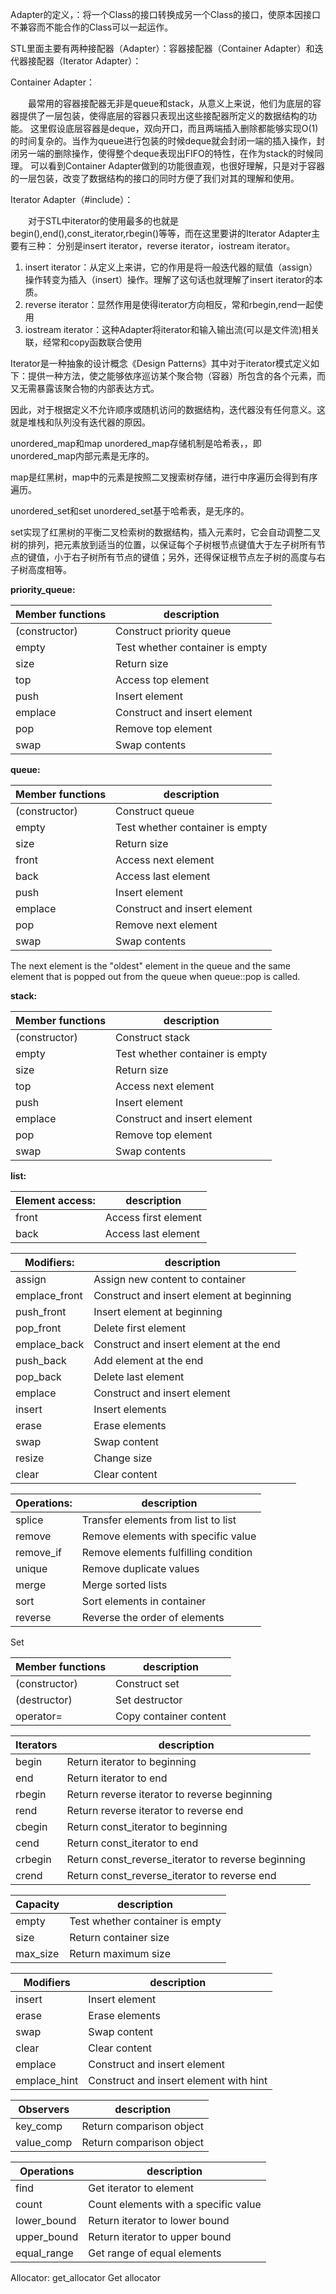 Adapter的定义，：将一个Class的接口转换成另一个Class的接口，使原本因接口不兼容而不能合作的Class可以一起运作。

STL里面主要有两种接配器（Adapter）：容器接配器（Container Adapter）和迭代器接配器（Iterator Adapter）：

Container Adapter：

　　最常用的容器接配器无非是queue和stack，从意义上来说，他们为底层的容器提供了一层包装，使得底层的容器只表现出这些接配器所定义的数据结构的功能。
这里假设底层容器是deque，双向开口，而且两端插入删除都能够实现O(1)的时间复杂的。当作为queue进行包装的时候deque就会封闭一端的插入操作，封闭另一端的删除操作，使得整个deque表现出FIFO的特性，在作为stack的时候同理。
可以看到Container Adapter做到的功能很直观，也很好理解，只是对于容器的一层包装，改变了数据结构的接口的同时方便了我们对其的理解和使用。

Iterator Adapter（#include<iterator>）：

　　对于STL中iterator的使用最多的也就是begin(),end(),const_iterator,rbegin()等等，而在这里要讲的Iterator Adapter主要有三种：
分别是insert iterator，reverse iterator，iostream iterator。

1. insert iterator：从定义上来讲，它的作用是将一般迭代器的赋值（assign）操作转变为插入（insert）操作。理解了这句话也就理解了insert iterator的本质。
2. reverse iterator：显然作用是使得iterator方向相反，常和rbegin,rend一起使用
3. iostream iterator：这种Adapter将iterator和输入输出流(可以是文件流)相关联，经常和copy函数联合使用

Iterator是一种抽象的设计概念《Design Patterns》其中对于iterator模式定义如下：提供一种方法，使之能够依序巡访某个聚合物（容器）所包含的各个元素，而又无需暴露该聚合物的内部表达方式。

因此，对于根据定义不允许顺序或随机访问的数据结构，迭代器没有任何意义。这就是堆栈和队列没有迭代器的原因。


unordered_map和map
unordered_map存储机制是哈希表，，即unordered_map内部元素是无序的。

map是红黑树，map中的元素是按照二叉搜索树存储，进行中序遍历会得到有序遍历。

unordered_set和set
unordered_set基于哈希表，是无序的。

set实现了红黑树的平衡二叉检索树的数据结构，插入元素时，它会自动调整二叉树的排列，把元素放到适当的位置，以保证每个子树根节点键值大于左子树所有节点的键值，小于右子树所有节点的键值；另外，还得保证根节点左子树的高度与右子树高度相等。


**priority_queue:**

| Member functions | description                     |
| ---------------- | ------------------------------- |
| (constructor)    | Construct priority queue        |
| empty            | Test whether container is empty |
| size             | Return size                     |
| top              | Access top element              |
| push             | Insert element                  |
| emplace          | Construct and insert element    |
| pop              | Remove top element              |
| swap             | Swap contents                   |

**queue:**

| Member functions | description                     |
| ---------------- | ------------------------------- |
| (constructor)    | Construct queue                 |
| empty            | Test whether container is empty |
| size             | Return size                     |
| front            | Access next element             |
| back             | Access last element             |
| push             | Insert element                  |
| emplace          | Construct and insert element    |
| pop              | Remove next element             |
| swap             | Swap contents                   |

The next element is the "oldest" element in the queue and the same element that is popped out from the queue when queue::pop is called.

**stack:**

| Member functions | description                     |
| ---------------- | ------------------------------- |
| (constructor)    | Construct stack                 |
| empty            | Test whether container is empty |
| size             | Return size                     |
| top              | Access next element             |
| push             | Insert element                  |
| emplace          | Construct and insert element    |
| pop              | Remove top element              |
| swap             | Swap contents                   |

**list:**

| Element access: | description          |
| --------------- | -------------------- |
| front           | Access first element |
| back            | Access last element  |

| Modifiers:    | description                               |
| ------------- | ----------------------------------------- |
| assign        | Assign new content to container           |
| emplace_front | Construct and insert element at beginning |
| push_front    | Insert element at beginning               |
| pop_front     | Delete first element                      |
| emplace_back  | Construct and insert element at the end   |
| push_back     | Add element at the end                    |
| pop_back      | Delete last element                       |
| emplace       | Construct and insert element              |
| insert        | Insert elements                           |
| erase         | Erase elements                            |
| swap          | Swap content                              |
| resize        | Change size                               |
| clear         | Clear content                             |

| Operations: | description                          |
| ----------- | ------------------------------------ |
| splice      | Transfer elements from list to list  |
| remove      | Remove elements with specific value  |
| remove_if   | Remove elements fulfilling condition |
| unique      | Remove duplicate values              |
| merge       | Merge sorted lists                   |
| sort        | Sort elements in container           |
| reverse     | Reverse the order of elements        |

Set

| Member functions | description            |
| ---------------- | ---------------------- |
| (constructor)    | Construct set          |
| (destructor)     | Set destructor         |
| operator=        | Copy container content |

| Iterators  | description                                        |
| ---------- | -------------------------------------------------- |
| begin      | Return iterator to beginning                       |
| end        | Return iterator to end                             |
| rbegin     | Return reverse iterator to reverse beginning       |
| rend       | Return reverse iterator to reverse end             |
| cbegin     | Return const_iterator to beginning                 |
| cend       | Return const_iterator to end                       |
| crbegin    | Return const_reverse_iterator to reverse beginning |
| crend      | Return const_reverse_iterator to reverse end       |

| Capacity  | description                     |
| --------- | ------------------------------- |
| empty     | Test whether container is empty |
| size      | Return container size           |
| max_size  | Return maximum size             |

| Modifiers    | description                            |
| ------------ | -------------------------------------- |
| insert       | Insert element                         |
| erase        | Erase elements                         |
| swap         | Swap content                           |
| clear        | Clear content                          |
| emplace      | Construct and insert element           |
| emplace_hint | Construct and insert element with hint |

| Observers  | description              |
| ---------- | ------------------------ |
| key_comp   | Return comparison object |
| value_comp | Return comparison object |

| Operations  | description                          |
| ----------- | ------------------------------------ |
| find        | Get iterator to element              |
| count       | Count elements with a specific value |
| lower_bound | Return iterator to lower bound       |
| upper_bound | Return iterator to upper bound       |
| equal_range | Get range of equal elements          |

Allocator:
get_allocator
Get allocator 